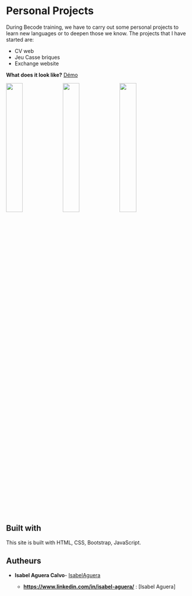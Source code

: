# Personal Projects

During Becode training, we have to carry out some personal projects to learn new languages or to deepen those we know. 
The projects that I have started are:
* CV web
* Jeu Casse briques
* Exchange website

**What does it look like?** [Démo](https://IsabelAguera.github.io/Projets-Personnels/)

<img src="" style="width:30%;">
<img src="" style="width:30%;">
<img src="" style="width:30%;">


## Built with
This site is built with HTML, CSS, Bootstrap, JavaScript.
## Autheurs

* **Isabel Aguera Calvo**- [IsabelAguera](https://github.com/IsabelAguera)

    * **https://www.linkedin.com/in/isabel-aguera/** : [Isabel Aguera]
  



